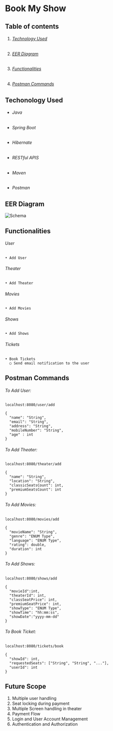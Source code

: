 # Book My Show

## Table of contents

1. ###### [Technology Used](https://github.com/MohdAzmaan1/book_my_show_project/blob/master/README.md#techonology-used)

2. ###### [EER Diagram](https://github.com/MohdAzmaan1/book_my_show_project/blob/master/README.md#eer-diagram-1)
 
3. ###### [Functionalities](https://github.com/MohdAzmaan1/book_my_show_project/blob/master/README.md#functionalities-1)

4. ###### [Postman Commands](https://github.com/MohdAzmaan1/book_my_show_project/blob/master/README.md#postman-commands-1)




## Techonology Used

- ###### Java

- ###### Spring Boot

- ###### Hibernate

- ###### RESTful APIS

- ###### Maven

- ###### Postman




## EER Diagram
![Schema](https://user-images.githubusercontent.com/116377954/222906823-f7682629-2383-496b-91a0-923bcedd9b00.png)






## Functionalities

###### User

	• Add User
		
		
###### Theater

	• Add Theater


###### Movies

	• Add Movies

    
###### Shows

	• Add Shows
  
###### Tickets

	• Book Tickets
      ○ Send email notification to the user





## Postman Commands

###### To Add User:

	localhost:8080/user/add

	{
      "name": "String",
      "email": "String",
      "address": "String",
      "mobileNumber": "String",
      "age" : int
	}



###### To Add Theater:
	
	localhost:8080/theater/add

	{
      "name": "String",
      "location": "String",
      "classicSeatsCount": int,
      "premiumSeatsCount": int
	}
	

###### To Add Movies:

	localhost:8080/movies/add

	{
      "movieName": "String",
      "genre": "ENUM Type",
      "language": "ENUM Type",
      "rating": double,
      "duration": int
	}
	



###### To Add Shows:
	
	localhost:8080/shows/add

	{
      "movieId":int,
      "theaterId": int,
      "classSeatPrice": int,
      "premiumSeatPrice": int,
      "showType": "ENUM Type",
      "showTime": "hh:mm:ss",
      "showDate":"yyyy-mm-dd"
	}
	
	
	
###### To Book Ticket:	

	localhost:8080/tickets/book
  
    {
      "showId": int,
      "requestedSeats": ["String", "String", "..."],
      "userId": int
	}
	

## Future Scope

1. Multiple user handling 
2. Seat locking during payment
3. Multiple Screen handling in theater
4. Payment Flow
5. Login and User Account Management
6. Authentication and Authorization

	
